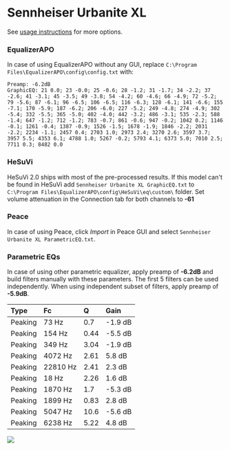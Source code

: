 # Sennheiser Urbanite XL
See [usage instructions](https://github.com/jaakkopasanen/AutoEq#usage) for more options.

### EqualizerAPO
In case of using EqualizerAPO without any GUI, replace `C:\Program Files\EqualizerAPO\config\config.txt`
with:
```
Preamp: -6.2dB
GraphicEQ: 21 0.0; 23 -0.0; 25 -0.6; 28 -1.2; 31 -1.7; 34 -2.2; 37 -2.6; 41 -3.1; 45 -3.5; 49 -3.8; 54 -4.2; 60 -4.6; 66 -4.9; 72 -5.2; 79 -5.6; 87 -6.1; 96 -6.5; 106 -6.5; 116 -6.3; 128 -6.1; 141 -6.6; 155 -7.1; 170 -5.9; 187 -6.2; 206 -6.0; 227 -5.2; 249 -4.8; 274 -4.9; 302 -5.4; 332 -5.5; 365 -5.0; 402 -4.0; 442 -3.2; 486 -3.1; 535 -2.3; 588 -1.4; 647 -1.2; 712 -1.2; 783 -0.7; 861 -0.6; 947 -0.2; 1042 0.2; 1146 -0.1; 1261 -0.4; 1387 -0.9; 1526 -1.5; 1678 -1.9; 1846 -2.2; 2031 -2.2; 2234 -1.1; 2457 0.4; 2703 1.0; 2973 2.4; 3270 2.6; 3597 3.7; 3957 5.5; 4353 6.1; 4788 1.0; 5267 -0.2; 5793 4.1; 6373 5.0; 7010 2.5; 7711 0.3; 8482 0.0
```

### HeSuVi
HeSuVi 2.0 ships with most of the pre-processed results. If this model can't be found in HeSuVi add
`Sennheiser Urbanite XL GraphicEQ.txt` to `C:\Program Files\EqualizerAPO\config\HeSuVi\eq\custom\` folder.
Set volume attenuation in the Connection tab for both channels to **-61**

### Peace
In case of using Peace, click *Import* in Peace GUI and select `Sennheiser Urbanite XL ParametricEQ.txt`.

### Parametric EQs
In case of using other parametric equalizer, apply preamp of **-6.2dB** and build filters manually
with these parameters. The first 5 filters can be used independently.
When using independent subset of filters, apply preamp of **-5.9dB**.

| Type    | Fc       |     Q | Gain    |
|:--------|:---------|:------|:--------|
| Peaking | 73 Hz    |  0.7  | -1.9 dB |
| Peaking | 154 Hz   |  0.44 | -5.5 dB |
| Peaking | 349 Hz   |  3.04 | -1.9 dB |
| Peaking | 4072 Hz  |  2.61 | 5.8 dB  |
| Peaking | 22810 Hz |  2.41 | 2.3 dB  |
| Peaking | 18 Hz    |  2.26 | 1.6 dB  |
| Peaking | 1870 Hz  |  1.7  | -5.3 dB |
| Peaking | 1899 Hz  |  0.83 | 2.8 dB  |
| Peaking | 5047 Hz  | 10.6  | -5.6 dB |
| Peaking | 6238 Hz  |  5.22 | 4.8 dB  |

![](https://raw.githubusercontent.com/jaakkopasanen/AutoEq/master/results/innerfidelity/sbaf-serious/Sennheiser%20Urbanite%20XL/Sennheiser%20Urbanite%20XL.png)